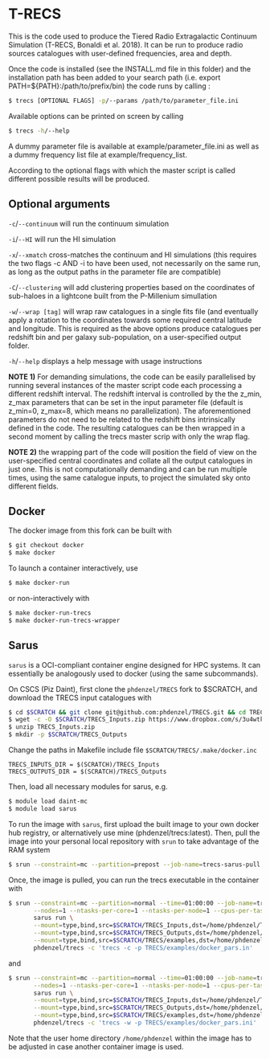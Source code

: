 # T-RECS

This is the code used to produce the Tiered Radio Extragalactic Continuum Simulation
(T-RECS, Bonaldi et al. 2018). 
It can be run to produce radio sources catalogues with user-defined frequencies, area and depth. 

Once the code is installed (see the INSTALL.md file in this folder) and the installation
path has been added to your search path (i.e. export PATH=${PATH}:/path/to/prefix/bin)
the code runs by calling :

```bash
$ trecs [OPTIONAL FLAGS] -p/--params /path/to/parameter_file.ini
```

Available options can be printed on screen by calling

```bash
$ trecs -h/--help
```

A dummy parameter file is available at example/parameter_file.ini as well as a dummy
frequency list file at example/frequency_list.

According to the optional flags with which the master script is called different possible
results will be produced.

## Optional arguments

`-c`/`--continuum`	will run the continuum simulation

`-i`/`--HI`        	will run the HI simulation

`-x`/`--xmatch`    	cross-matches the continuum and HI simulations
	     		(this requires the two flags -c AND -i to have been used,
	       	 	not necessarily on the same run, as long as the output
		 	paths in the parameter file are compatible)

`-C`/`--clustering`	will add clustering properties based on the coordinates of
			sub-haloes in a lightcone built from the P-Millenium simullation

`-w`/`--wrap [tag]` 	will wrap raw catalogues in a single fits file (and eventually
	     		apply a rotation to the coordinates towards some required
			central latitude and longitude. This is required as the above
			options produce catalogues per redshift bin and per galaxy sub-population,
			on a user-specified output folder.

`-h`/`--help`		displays a help message with usage instructions

**NOTE 1)** For demanding simulations, the code can be easily parallelised by running
several instances of the master script code each processing a different redshift interval.
The redshift interval is controlled by the the z_min, z_max parameters that can be set in the
input parameter file (default is z_min=0, z_max=8, which means no parallelization).
The aforementioned parameters do not need to be related to the redshift bins intrinsically
defined in the code.
The resulting catalogues can be then wrapped in a second moment by calling the trecs master scrip
with only the wrap flag.

**NOTE 2)** the wrapping part of the code will position the field of view on the user-specified
central coordinates and collate all the output catalogues in just one. 
This is not computationally demanding and can be run multiple times, using the same catalogue inputs,
to project the simulated sky onto different fields. 


## Docker

The docker image from this fork can be built with
```bash
$ git checkout docker
$ make docker
```

To launch a container interactively, use
```bash
$ make docker-run
```

or non-interactively with
```bash
$ make docker-run-trecs
$ make docker-run-trecs-wrapper
```


## Sarus

`sarus` is a OCI-compliant container engine designed for HPC
systems. It can essentially be analogously used to docker (using the
same subcommands).

On CSCS (Piz Daint), first clone the `phdenzel/TRECS` fork to
$SCRATCH, and download the TRECS input catalogues with

```bash
$ cd $SCRATCH && git clone git@github.com:phdenzel/TRECS.git && cd TRECS && git checkout docker
$ wget -c -O $SCRATCH/TRECS_Inputs.zip https://www.dropbox.com/s/3u4wtk1fxps6fwg/TRECS_Inputs.zip?dl=1
$ unzip TRECS_Inputs.zip
$ mkdir -p $SCRATCH/TRECS_Outputs
```

Change the paths in Makefile include file `$SCRATCH/TRECS/.make/docker.inc`
```make
TRECS_INPUTS_DIR = $(SCRATCH)/TRECS_Inputs
TRECS_OUTPUTS_DIR = $(SCRATCH)/TRECS_Outputs
```

Then, load all necessary modules for sarus, e.g.
```bash
$ module load daint-mc
$ module load sarus
```

To run the image with `sarus`, first upload the built image to your
own docker hub registry, or alternatively use mine
(phdenzel/trecs:latest). Then, pull the image into your personal local
repository with `srun` to take advantage of the RAM system
```bash
$ srun --constraint=mc --partition=prepost --job-name=trecs-sarus-pull --time=00:15:00 --hint=nomultithread sarus pull phdenzel/trecs:latest
```

Once, the image is pulled, you can run the trecs executable in the container with
```bash
$ srun --constraint=mc --partition=normal --time=01:00:00 --job-name=trecs-sarus \
       --nodes=1 --ntasks-per-core=1 --ntasks-per-node=1 --cpus-per-task=1 \
       sarus run \
       --mount=type,bind,src=$SCRATCH/TRECS_Inputs,dst=/home/phdenzel/TRECS/TRECS_Inputs \
       --mount=type,bind,src=$SCRATCH/TRECS_Outputs,dst=/home/phdenzel/TRECS/TRECS_Outputs \
       --mount=type,bind,src=$SCRATCH/TRECS/examples,dst=/home/phdenzel/TRECS/examples \
       phdenzel/trecs -c 'trecs -c -p TRECS/examples/docker_pars.in'
```

and

```bash
$ srun --constraint=mc --partition=normal --time=01:00:00 --job-name=trecs-sarus \
       --nodes=1 --ntasks-per-core=1 --ntasks-per-node=1 --cpus-per-task=1 \
       sarus run \
       --mount=type,bind,src=$SCRATCH/TRECS_Inputs,dst=/home/phdenzel/TRECS/TRECS_Inputs \
       --mount=type,bind,src=$SCRATCH/TRECS_Outputs,dst=/home/phdenzel/TRECS/TRECS_Outputs \
       --mount=type,bind,src=$SCRATCH/TRECS/examples,dst=/home/phdenzel/TRECS/examples \
       phdenzel/trecs -c 'trecs -w -p TRECS/examples/docker_pars.ini'
```

Note that the user home directory `/home/phdenzel` within the image
has to be adjusted in case another container image is used.

